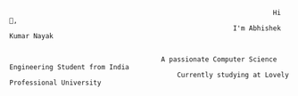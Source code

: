 
                                                                      Hi 👋,
                                                            I'm Abhishek Kumar Nayak


                                          A passionate Computer Science Engineering Student from India
                                              Currently studying at Lovely Professional University



